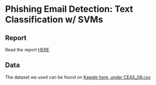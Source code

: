 # Phishing Email Detection: Text Classification w/ SVMs

## Report

Read the report [HERE](StatLearningFinalProject.pdf)

## Data

The dataset we used can be found on [Kaggle here, under CEAS_08.csv](https://www.kaggle.com/datasets/naserabdullahalam/phishing-email-dataset)
